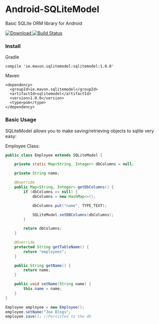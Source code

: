 # Android-SQLiteModel
Basic SQLite ORM library for Android

[![Download](https://api.bintray.com/packages/mattvb91/libraries/SQLiteModel/images/download.svg) ](https://bintray.com/mattvb91/libraries/SQLiteModel/_latestVersion)
[![Build Status](https://travis-ci.org/mattvb91/Android-SQLiteModel.svg?branch=master)](https://travis-ci.org/mattvb91/Android-SQLiteModel)

### Install

Gradle
```
compile 'ie.mavon.sqlitemodel:sqlitemodel:1.0.0'
```

Maven
```
<dependency>
  <groupId>ie.mavon.sqlitemodel</groupId>
  <artifactId>sqlitemodel</artifactId>
  <version>1.0.0</version>
  <type>pom</type>
</dependency>
```

### Basic Usage

SQLiteModel allows you to make saving/retrieving objects to sqlite very easy:

Employee Class:

```java
public class Employee extends SQLiteModel {

    private static Map<String, Integer> dbColumns = null;

    private String name;

    @Override
    public Map<String, Integer> getDbColumns() {
        if (dbColumns == null) {
            dbColumns = new HashMap<>();

            dbColumns.put("name", TYPE_TEXT);

            SQLiteModel.setDBColumns(dbColumns);
        }

        return dbColumns;
    }

    @Override
    protected String getTableName() {
        return "employees";
    }

    public String getName() {
        return name;
    }

    public void setName(String name) {
        this.name = name;
    }
}

```

```java
Employee employee = new Employee();
employee.setName("Joe Blogs";
employee.save(); //Persisted to the db
```
